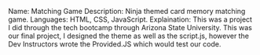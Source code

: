 Name: Matching Game
Description: Ninja themed card memory matching game.
Languages: HTML, CSS, JavaScript. 
Explaination: This was a project I did through the tech bootcamp through Arizona State University. This was our final project, I designed the theme as well as the script.js, however the Dev Instructors wrote the Provided.JS which would test our code. 
